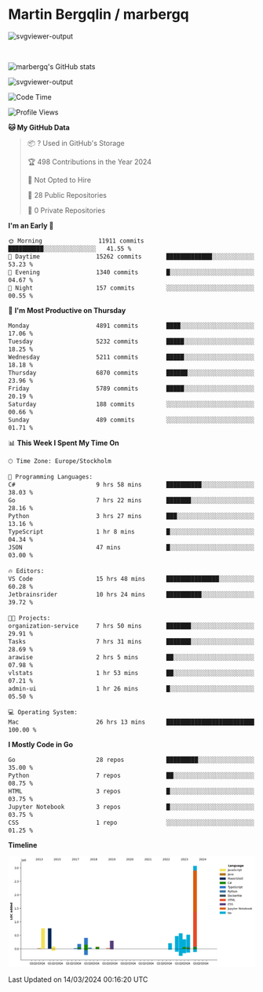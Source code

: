 # Martin Bergqlin / marbergq

![svgviewer-output](https://user-images.githubusercontent.com/2405410/206014777-22d41ecb-c24f-421d-b7d9-bba2cb5bb0de.svg)

<br>

<!--- [![Martin's Week](https://github-readme-stats.vercel.app/api/wakatime?username=marbergq&theme=dark)](https://github.com/anuraghazra/github-readme-stats) -->

![marbergq's GitHub stats](https://github-readme-stats.vercel.app/api?username=marbergq&count_private=true&show_icons=true)

![svgviewer-output](https://wakatime.com/badge/user/3f0a2069-6683-4e19-9a4a-7d21ea815067.svg)

<!--START_SECTION:waka-->
![Code Time](http://img.shields.io/badge/Code%20Time-3%2C823%20hrs%209%20mins-blue)

![Profile Views](http://img.shields.io/badge/Profile%20Views-3-blue)

**🐱 My GitHub Data** 

> 📦 ? Used in GitHub's Storage 
 > 
> 🏆 498 Contributions in the Year 2024
 > 
> 🚫 Not Opted to Hire
 > 
> 📜 28 Public Repositories 
 > 
> 🔑 0 Private Repositories 
 > 
**I'm an Early 🐤** 

```text
🌞 Morning                11911 commits       ██████████░░░░░░░░░░░░░░░   41.55 % 
🌆 Daytime                15262 commits       █████████████░░░░░░░░░░░░   53.23 % 
🌃 Evening                1340 commits        █░░░░░░░░░░░░░░░░░░░░░░░░   04.67 % 
🌙 Night                  157 commits         ░░░░░░░░░░░░░░░░░░░░░░░░░   00.55 % 
```
📅 **I'm Most Productive on Thursday** 

```text
Monday                   4891 commits        ████░░░░░░░░░░░░░░░░░░░░░   17.06 % 
Tuesday                  5232 commits        █████░░░░░░░░░░░░░░░░░░░░   18.25 % 
Wednesday                5211 commits        █████░░░░░░░░░░░░░░░░░░░░   18.18 % 
Thursday                 6870 commits        ██████░░░░░░░░░░░░░░░░░░░   23.96 % 
Friday                   5789 commits        █████░░░░░░░░░░░░░░░░░░░░   20.19 % 
Saturday                 188 commits         ░░░░░░░░░░░░░░░░░░░░░░░░░   00.66 % 
Sunday                   489 commits         ░░░░░░░░░░░░░░░░░░░░░░░░░   01.71 % 
```


📊 **This Week I Spent My Time On** 

```text
🕑︎ Time Zone: Europe/Stockholm

💬 Programming Languages: 
C#                       9 hrs 58 mins       ██████████░░░░░░░░░░░░░░░   38.03 % 
Go                       7 hrs 22 mins       ███████░░░░░░░░░░░░░░░░░░   28.16 % 
Python                   3 hrs 27 mins       ███░░░░░░░░░░░░░░░░░░░░░░   13.16 % 
TypeScript               1 hr 8 mins         █░░░░░░░░░░░░░░░░░░░░░░░░   04.34 % 
JSON                     47 mins             █░░░░░░░░░░░░░░░░░░░░░░░░   03.00 % 

🔥 Editors: 
VS Code                  15 hrs 48 mins      ███████████████░░░░░░░░░░   60.28 % 
Jetbrainsrider           10 hrs 24 mins      ██████████░░░░░░░░░░░░░░░   39.72 % 

🐱‍💻 Projects: 
organization-service     7 hrs 50 mins       ███████░░░░░░░░░░░░░░░░░░   29.91 % 
Tasks                    7 hrs 31 mins       ███████░░░░░░░░░░░░░░░░░░   28.69 % 
arawise                  2 hrs 5 mins        ██░░░░░░░░░░░░░░░░░░░░░░░   07.98 % 
vlstats                  1 hr 53 mins        ██░░░░░░░░░░░░░░░░░░░░░░░   07.21 % 
admin-ui                 1 hr 26 mins        █░░░░░░░░░░░░░░░░░░░░░░░░   05.50 % 

💻 Operating System: 
Mac                      26 hrs 13 mins      █████████████████████████   100.00 % 
```

**I Mostly Code in Go** 

```text
Go                       28 repos            █████████░░░░░░░░░░░░░░░░   35.00 % 
Python                   7 repos             ██░░░░░░░░░░░░░░░░░░░░░░░   08.75 % 
HTML                     3 repos             █░░░░░░░░░░░░░░░░░░░░░░░░   03.75 % 
Jupyter Notebook         3 repos             █░░░░░░░░░░░░░░░░░░░░░░░░   03.75 % 
CSS                      1 repo              ░░░░░░░░░░░░░░░░░░░░░░░░░   01.25 % 
```



**Timeline**

![Lines of Code chart](https://raw.githubusercontent.com/marbergq/marbergq/main/assets/bar_graph.png)


 Last Updated on 14/03/2024 00:16:20 UTC
<!--END_SECTION:waka-->
